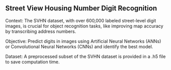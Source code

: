 ## Street View Housing Number Digit Recognition
Context:
The SVHN dataset, with over 600,000 labeled street-level digit images, is crucial for object recognition tasks, like improving map accuracy by transcribing address numbers.

Objective:
Predict digits in images using Artificial Neural Networks (ANNs) or Convolutional Neural Networks (CNNs) and identify the best model.

Dataset:
A preprocessed subset of the SVHN dataset is provided in a .h5 file to save computation time.
